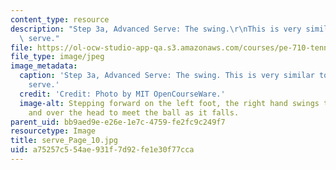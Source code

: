 ```yaml
---
content_type: resource
description: "Step 3a, Advanced Serve: The swing.\r\nThis is very similar to the basic\
  \ serve."
file: https://ol-ocw-studio-app-qa.s3.amazonaws.com/courses/pe-710-tennis-spring-2007/a75257c554ae931f7d92fe1e30f77cca_serve_Page_10.jpg
file_type: image/jpeg
image_metadata:
  caption: 'Step 3a, Advanced Serve: The swing. This is very similar to the basic
    serve.'
  credit: 'Credit: Photo by MIT OpenCourseWare.'
  image-alt: Stepping forward on the left foot, the right hand swings the racket up
    and over the head to meet the ball as it falls.
parent_uid: bb9aed9e-e26e-1e7c-4759-fe2fc9c249f7
resourcetype: Image
title: serve_Page_10.jpg
uid: a75257c5-54ae-931f-7d92-fe1e30f77cca
---
```

